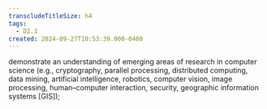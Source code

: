 ```yaml
---
transcludeTitleSize: h4
tags:
  - D2.1
created: 2024-09-27T10:53:39.000-0400
---
```

demonstrate an understanding of emerging areas of research in computer science (e.g., cryptography, parallel processing, distributed computing, data mining, artificial intelligence, robotics, computer vision, image processing, human–computer interaction, security, geographic information systems \[GIS\]);